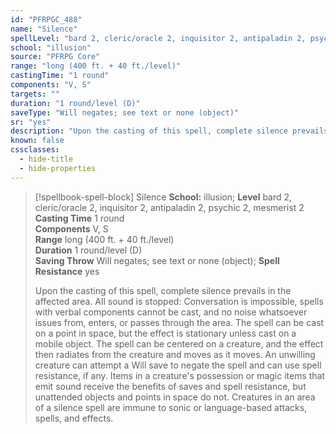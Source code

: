 ```yaml
---
id: "PFRPGC_488"
name: "Silence"
spellLevel: "bard 2, cleric/oracle 2, inquisitor 2, antipaladin 2, psychic 2, mesmerist 2"
school: "illusion"
source: "PFRPG Core"
range: "long (400 ft. + 40 ft./level)"
castingTime: "1 round"
components: "V, S"
targets: ""
duration: "1 round/level (D)"
saveType: "Will negates; see text or none (object)"
sr: "yes"
description: "Upon the casting of this spell, complete silence prevails in the affected area. All sound is stopped: Conversation is impossible, spells with verbal components cannot be cast, and no noise whatsoever issues from, enters, or passes through the area. The spell can be cast on a point in space, but the effect is stationary unless cast on a mobile object. The spell can be centered on a creature, and the effect then radiates from the creature and moves as it moves. An unwilling creature can attempt a Will save to negate the spell and can use spell resistance, if any. Items in a creature's possession or magic items that emit sound receive the benefits of saves and spell resistance, but unattended objects and points in space do not. Creatures in an area of a silence spell are immune to sonic or language-based attacks, spells, and effects."
known: false
cssclasses:
  - hide-title
  - hide-properties
---
```


> [!spellbook-spell-block] Silence
> **School:** illusion; **Level** bard 2, cleric/oracle 2, inquisitor 2, antipaladin 2, psychic 2, mesmerist 2
> **Casting Time** 1 round  
> **Components** V, S  
> **Range** long (400 ft. + 40 ft./level)  
> **Duration** 1 round/level (D)  
> **Saving Throw** Will negates; see text or none (object); **Spell Resistance** yes
> 
> Upon the casting of this spell, complete silence prevails in the affected area. All sound is stopped: Conversation is impossible, spells with verbal components cannot be cast, and no noise whatsoever issues from, enters, or passes through the area. The spell can be cast on a point in space, but the effect is stationary unless cast on a mobile object. The spell can be centered on a creature, and the effect then radiates from the creature and moves as it moves. An unwilling creature can attempt a Will save to negate the spell and can use spell resistance, if any. Items in a creature's possession or magic items that emit sound receive the benefits of saves and spell resistance, but unattended objects and points in space do not. Creatures in an area of a silence spell are immune to sonic or language-based attacks, spells, and effects.